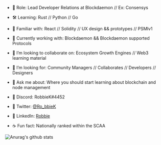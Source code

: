
- 🔭  Role: Lead Developer Relations at Blockdaemon // Ex: Consensys
- 🛠  Learning: Rust // Python // Go 
- 🤹‍  Familiar with: React // Solidity // UX design && prototypes // PSMlv1
- 🎯  Currently working with: Blockdaemon && Blockdaemon supported Protocols 
- 🏓  I’m looking to collaborate on: Ecosystem Growth Engines // Web3 learning material 
- 🔮  I’m looking for: Community Managers // Collaborates // Developers // Designers 
- 💬  Ask me about: Where you should start learning about blockchain and node management
- 🍜  Discord: RobbieK#4452
- 🍜  Twitter: [@Ro_bbieK](https://twitter.com/Ro_bbieK)
- 🍜  LinkedIn: [Robbie](https://www.linkedin.com/in/robbie-k/)

- ☕  Fun fact: Nationally ranked within the SCAA 

![Anurag's github stats](https://github-readme-stats.vercel.app/api?username=robbiekruszynski&show_icons=true&theme=tokyonight)


